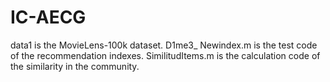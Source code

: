 # IC-AECG
data1 is the MovieLens-100k dataset.
D1me3_ Newindex.m is the test code of the recommendation indexes.
SimilitudItems.m is the calculation code of the similarity in the community.
